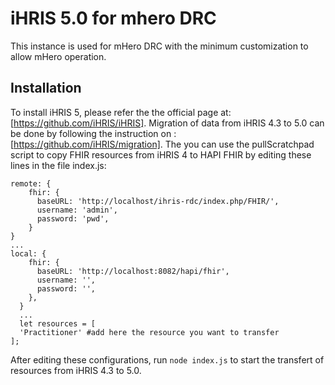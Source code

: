 # iHRIS 5.0 for mhero DRC
This instance is used for mHero DRC with the minimum customization to allow mHero operation.

## Installation
To install iHRIS 5, please refer the the official page at: [https://github.com/iHRIS/iHRIS].
Migration of data from iHRIS 4.3 to 5.0 can be done by following the instruction on : [https://github.com/iHRIS/migration].
The you can use the pullScratchpad script to copy FHIR resources from iHRIS 4 to HAPI FHIR by editing these lines in the file index.js:

```
remote: {
    fhir: {
      baseURL: 'http://localhost/ihris-rdc/index.php/FHIR/',
      username: 'admin',
      password: 'pwd',
    }
}
...
local: {
    fhir: {
      baseURL: 'http://localhost:8082/hapi/fhir',
      username: '',
      password: '',
    },
  }
  ...
  let resources = [
  'Practitioner' #add here the resource you want to transfer
];
```
After editing these configurations, run ```node index.js``` to start the transfert of resources from iHRIS 4.3 to 5.0.
